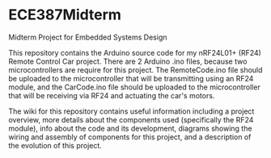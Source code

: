 # ECE387Midterm
Midterm Project for Embedded Systems Design

This repository contains the Arduino source code for my nRF24L01+ (RF24) Remote Control Car project. There are 2 Arduino .ino files, because two microcontrollers are require for this project. The RemoteCode.ino file should be uploaded to the microcontroller that will be transmitting using an RF24 module, and the CarCode.ino file should be uploaded to the microcontroller that will be receiving via RF24 and actuating the car's motors. 

The wiki for this repository contains useful information including a project overview, more details about the components used (specifically the RF24 module), info about the code and its development, diagrams showing the wiring and assembly of components for this project, and a description of the evolution of this project. 
